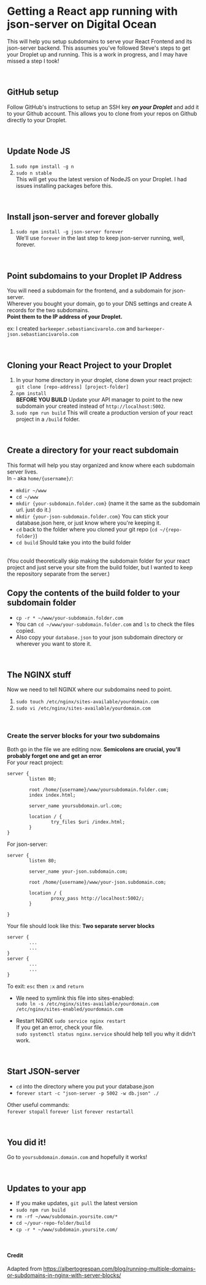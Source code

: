 # Getting a React app running with json-server on Digital Ocean
This will help you setup subdomains to serve your React Frontend and its json-server backend.
This assumes you've followed Steve's steps to get your Droplet up and running. This is a work in progress, and I may have missed a step I took!

<br>

## GitHub setup
Follow GitHub's instructions to setup an SSH key ***on your Droplet*** and add it to your Github account.
This allows you to clone from your repos on Github directly to your Droplet.

<br>

## Update Node JS
1. `sudo npm install -g n`
2. `sudo n stable`<br>
This will get you the latest version of NodeJS on your Droplet. I had issues installing packages before this.

<br>

## Install json-server and forever globally
1. `sudo npm install -g json-server forever`<br>
We'll use `forever` in the last step to keep json-server running, well, forever.

<br>

## Point subdomains to your Droplet IP Address
You will need a subdomain for the frontend, and a subdomain for json-server.<br>
Wherever you bought your domain, go to your DNS settings and create A records for the two subdomains.<br>
**Point them to the IP address of your Droplet.**

ex: I created `barkeeper.sebastiancivarolo.com` and `barkeeper-json.sebastiancivarolo.com`

<br>

## Cloning your React Project to your Droplet
1. In your home directory in your droplet, clone down your react project:<br>
`git clone [repo-address] [project-folder]`
2. `npm install`<br>
**BEFORE YOU BUILD** Update your API manager to point to the new subdomain your created instead of `http://localhost:5002`.
3. `sudo npm run build` This will create a production version of your react project in a `/build` folder.

<br>

## Create a directory for your react subdomain
This format will help you stay organized and know where each subdomain server lives.
<br>In `~` aka `home/{username}/`: 
- `mkdir ~/www`
- `cd ~/www`
- `mkdir {your-subdomain.folder.com}` (name it the same as the subdomain url. just do it.)
- `mkdir {your-json-subdomain.folder.com}` You can stick your database.json here, or just know where you're keeping it.
- `cd` back to the folder where you cloned your git repo (`cd ~/{repo-folder}`)
- `cd build` Should take you into the build folder
<br>
(You could theoretically skip making the subdomain folder for your react project and just serve your site from the build folder, but I wanted to keep the repository separate from the server.)

<br>

## Copy the contents of the build folder to your subdomain folder
- `cp -r * ~/www/your-subdomain.folder.com`
- You can `cd ~/www/your-subdomain.folder.com` and `ls` to check the files copied.
- Also copy your `database.json` to your json subdomain directory or wherever you want to store it.

<br>

## The NGINX stuff
Now we need to tell NGINX where our subdomains need to point.

1. `sudo touch /etc/nginx/sites-available/yourdomain.com`
2. `sudo vi /etc/nginx/sites-available/yourdomain.com`

<br>

### Create the server blocks for your two subdomains
Both go in the file we are editing now. 
**Semicolons are crucial, you'll probably forget one and get an error**
<br>
For your react project:
```
server {
        listen 80;
        
        root /home/{username}/www/yoursubdomain.folder.com;
        index index.html;
        
        server_name yoursubdomain.url.com;
        
        location / {
                try_files $uri /index.html;
        }
}
```

For json-server:
```
server {
        listen 80;
        
        server_name your-json.subdomain.com;
        
        root /home/{username}/www/your-json.subdomain.com;
        
        location / {
                proxy_pass http://localhost:5002/;
        }
        
}
```

Your file should look like this: **Two separate server blocks**
```
server {
        ...
        ...
}
server {
        ...
        ...
}
```


To exit: `esc` then `:x` and `return`

- We need to symlink this file into sites-enabled:<br>
`sudo ln -s /etc/nginx/sites-available/yourdomain.com /etc/nginx/sites-enabled/yourdomain.com`

- Restart NGINX
`sudo service nginx restart`<br>
If you get an error, check your file.<br>
`sudo systemctl status nginx.service` should help tell you why it didn't work.

<br>

## Start JSON-server
- `cd` into the directory where you put your database.json
- `forever start -c "json-server -p 5002 -w db.json" ./`

Other useful commands:<br>
`forever stopall`
`forever list`
`forever restartall`

<br>

## You did it!
Go to `yoursubdomain.domain.com` and hopefully it works!

<br>

## Updates to your app
- If you make updates, `git pull` the latest version
- `sudo npm run build`
- `rm -rf ~/www/subdomain.yoursite.com/*`
- `cd ~/your-repo-folder/build`
- `cp -r * ~/www/subdomain.yoursite.com/`

<br>

#### Credit
Adapted from https://albertogrespan.com/blog/running-multiple-domains-or-subdomains-in-nginx-with-server-blocks/
